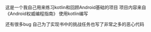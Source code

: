 这是一个我自己用来练习kotlin和回顾Android基础的项目
项目内容来自《Android权威编程指南》
使用kotlin编写

还有很多bug
自己为了实现书中的挑战任务也写了非常之多的恶心代码
